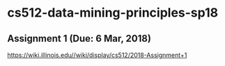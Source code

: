# cs512-data-mining-principles-sp18
## Assignment 1 (Due: 6 Mar, 2018)
https://wiki.illinois.edu//wiki/display/cs512/2018-Assignment+1
